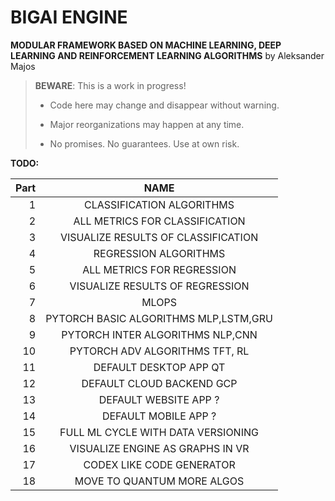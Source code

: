 # BIGAI ENGINE

**MODULAR FRAMEWORK BASED ON MACHINE LEARNING, DEEP LEARNING AND REINFORCEMENT LEARNING ALGORITHMS** by Aleksander Majos

> **BEWARE**: This is a work in progress!
>
> * Code here may change and disappear without warning.
>
> * Major reorganizations may happen at any time.
>
> * No promises. No guarantees. Use at own risk.

**TODO:**

Part|                NAME                 
---:|:-----------------------------------:
1|      CLASSIFICATION ALGORITHMS      |1
2|   ALL METRICS FOR CLASSIFICATION    |2
3| VISUALIZE RESULTS OF CLASSIFICATION |3
4|        REGRESSION ALGORITHMS        |4
5|     ALL METRICS FOR REGRESSION      |5
6|   VISUALIZE RESULTS OF REGRESSION   |6
7|                MLOPS                |7
8|                  PYTORCH BASIC ALGORITHMS MLP,LSTM,GRU                 |8
9|   PYTORCH INTER ALGORITHMS NLP,CNN   |9
10|               PYTORCH ADV ALGORITHMS TFT, RL              |10
11|                   DEFAULT DESKTOP APP QT             |11
12|                 DEFAULT CLOUD BACKEND GCP                 |12
13|  DEFAULT WEBSITE APP ?   |13
14|           DEFAULT MOBILE APP ?                 |14
15|                 FULL ML CYCLE WITH DATA VERSIONING              |15
16|               VISUALIZE ENGINE AS GRAPHS IN VR                 |16
17|   CODEX LIKE CODE GENERATOR  |17
18|             MOVE TO QUANTUM MORE ALGOS             |18